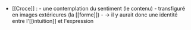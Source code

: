 - [[Croce]] : 
      - une contemplation du sentiment (le contenu)
        - transfiguré en images extérieures (la [[forme]])
          - → il y aurait donc une identité entre l'[[intuition]] et l'expression